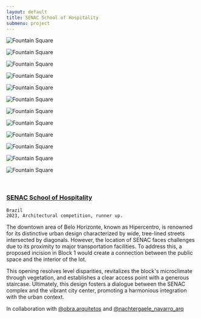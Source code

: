 ```yaml
---
layout: default
title: SENAC School of Hospitality
submenu: project
---
```


![Fountain Square](/works/12_senac-school-of-hospitality/01-min.jpg)

![Fountain Square](/works/12_senac-school-of-hospitality/02-min.jpg)

![Fountain Square](/works/12_senac-school-of-hospitality/03-min.jpg)

![Fountain Square](/works/12_senac-school-of-hospitality/04-min.jpg)

![Fountain Square](/works/12_senac-school-of-hospitality/05-min.jpg)

![Fountain Square](/works/12_senac-school-of-hospitality/06-min.jpg)

![Fountain Square](/works/12_senac-school-of-hospitality/07-min.jpg)

![Fountain Square](/works/12_senac-school-of-hospitality/08-min.jpg)

![Fountain Square](/works/12_senac-school-of-hospitality/09-min.jpg)

![Fountain Square](/works/12_senac-school-of-hospitality/10-min.jpg)

![Fountain Square](/works/12_senac-school-of-hospitality/11-min.jpg)

![Fountain Square](/works/12_senac-school-of-hospitality/12-min.jpg)

<br id="scr-to-here" />

### [SENAC School of Hospitality](#navigation-content)

	Brazil
	2023, Architectural competition, runner up. 

The downtown area of Belo Horizonte, known as Hipercentro, is renowned for its distinctive urban design characterized by wide, tree-lined streets intersected by diagonals. However, the location of SENAC faces challenges due to its proximity to major transportation facilities. To address this, a proposed incision in Block 1 would create a connection between the public space and the interior of the lot.

This opening resolves level disparities, revitalizes the block's microclimate through vegetation, and establishes a clear access point with a generous staircase. Ultimately, this design fosters a dialogue between the SENAC complex and the vibrant city center, promoting a harmonious integration with the urban context.

In collaboration with [@obra.arquitetos](https://www.instagram.com/obra.arquitetos) and [@nachtergaele_navarro_arq](https://www.instagram.com/nachtergaele_navarro_arq)